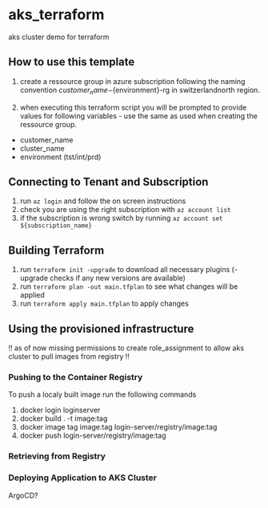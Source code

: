 # aks_terraform
aks cluster demo for terraform

## How to use this template
1. create a ressource group in azure subscription following the naming convention ${customer_name}-${environment}-rg in switzerlandnorth region.

2. when executing this terraform script you will be prompted to provide values for following variables - use the same as used when creating the ressource group.
- customer_name
- cluster_name 
- environment (tst/int/prd)

## Connecting to Tenant and Subscription
1. run ```az login``` and follow the on screen instructions
2. check you are using the right subscription with ```az account list```
3. if the subscription is wrong switch by running ```az account set ${subscription_name}```

## Building Terraform
1. run ```terraform init -upgrade``` to download all necessary plugins (-upgrade checks if any new versions are available)
2. run ```terraform plan -out main.tfplan``` to see what changes will be applied
3. run ```terraform apply main.tfplan``` to apply changes


## Using the provisioned infrastructure
!! as of now missing permissions to create role_assignment to allow aks cluster to pull images from registry !!

### Pushing to the Container Registry
To push a localy built image run the following commands
1. docker login loginserver
2. docker build . -t image:tag
3. docker image tag image:tag login-server/registry/image:tag  
4. docker push login-server/registry/image:tag    


### Retrieving from Registry

### Deploying Application to AKS Cluster
ArgoCD?


